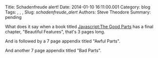 Title: Schadenfreude alert!
Date: 2014-01-10 16:11:00.001
Category: blog
Tags: , , , 
Slug: _schadenfreude_alert_
Authors: Steve Theodore
Summary: pending

What does it say when a book titled [Javascript:The Good Parts](http://www.amazon.com/JavaScript-Good-Parts-Douglas-Crockford/dp/0596517742) has a final chapter, "Beautiful Features", that's 3 pages long.  
  
And is followed by a 7 page appendix titled "Awful Parts".  
  
And another 7 page appendix titled "Bad Parts".  
  
  


